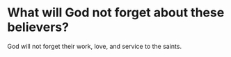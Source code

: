 # What will God not forget about these believers?

God will not forget their work, love, and service to the saints.
